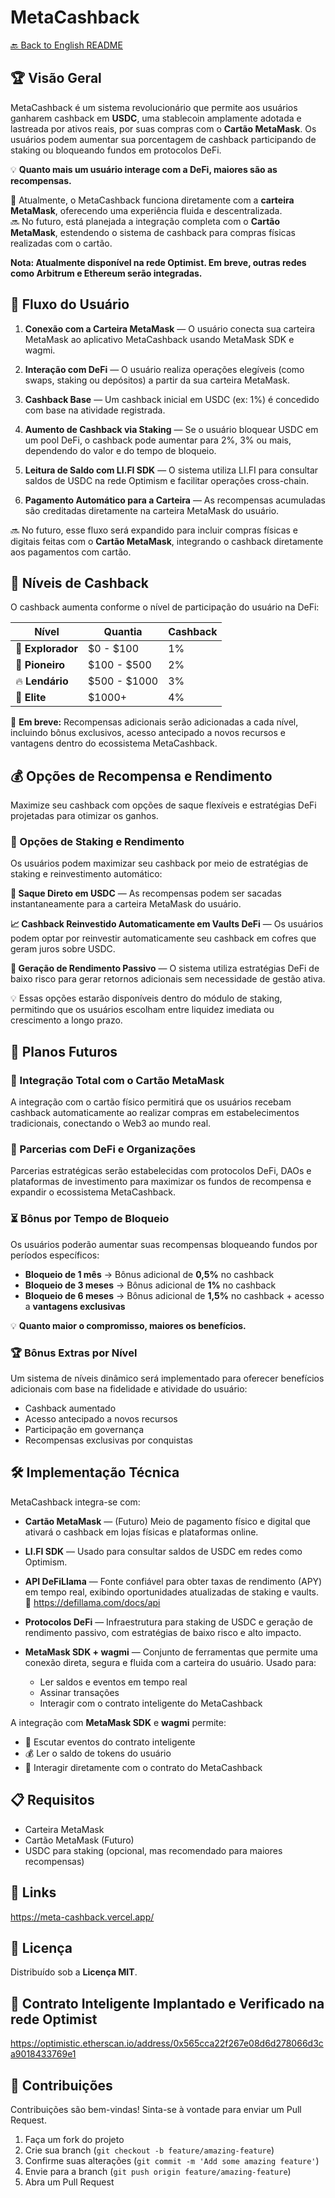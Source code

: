 # MetaCashback

[🔙 Back to English README](../README.md)

## 🏆 Visão Geral
MetaCashback é um sistema revolucionário que permite aos usuários ganharem cashback em **USDC**, uma stablecoin amplamente adotada e lastreada por ativos reais, por suas compras com o **Cartão MetaMask**. Os usuários podem aumentar sua porcentagem de cashback participando de staking ou bloqueando fundos em protocolos DeFi.

💡 **Quanto mais um usuário interage com a DeFi, maiores são as recompensas.**

🔗 Atualmente, o MetaCashback funciona diretamente com a **carteira MetaMask**, oferecendo uma experiência fluida e descentralizada.  
🔜 No futuro, está planejada a integração completa com o **Cartão MetaMask**, estendendo o sistema de cashback para compras físicas realizadas com o cartão.

**Nota: Atualmente disponível na rede Optimist. Em breve, outras redes como Arbitrum e Ethereum serão integradas.**

## 🚀 Fluxo do Usuário

1. **Conexão com a Carteira MetaMask** — O usuário conecta sua carteira MetaMask ao aplicativo MetaCashback usando MetaMask SDK e wagmi.

2. **Interação com DeFi** — O usuário realiza operações elegíveis (como swaps, staking ou depósitos) a partir da sua carteira MetaMask.

3. **Cashback Base** — Um cashback inicial em USDC (ex: 1%) é concedido com base na atividade registrada.

4. **Aumento de Cashback via Staking** — Se o usuário bloquear USDC em um pool DeFi, o cashback pode aumentar para 2%, 3% ou mais, dependendo do valor e do tempo de bloqueio.

5. **Leitura de Saldo com LI.FI SDK** — O sistema utiliza LI.FI para consultar saldos de USDC na rede Optimism e facilitar operações cross-chain.

6. **Pagamento Automático para a Carteira** — As recompensas acumuladas são creditadas diretamente na carteira MetaMask do usuário.

🔜 No futuro, esse fluxo será expandido para incluir compras físicas e digitais feitas com o **Cartão MetaMask**, integrando o cashback diretamente aos pagamentos com cartão.

## 🎯 Níveis de Cashback

O cashback aumenta conforme o nível de participação do usuário na DeFi:

| Nível | Quantia | Cashback |
|-------|---------|----------|
| 🔰 **Explorador** | $0 - $100 | 1% |
| 🚀 **Pioneiro** | $100 - $500 | 2% |
| 🔥 **Lendário** | $500 - $1000 | 3% |
| 👑 **Elite** | $1000+ | 4% |

🎁 **Em breve:** Recompensas adicionais serão adicionadas a cada nível, incluindo bônus exclusivos, acesso antecipado a novos recursos e vantagens dentro do ecossistema MetaCashback.

## 💰 Opções de Recompensa e Rendimento

Maximize seu cashback com opções de saque flexíveis e estratégias DeFi projetadas para otimizar os ganhos.

### 🔄 Opções de Staking e Rendimento

Os usuários podem maximizar seu cashback por meio de estratégias de staking e reinvestimento automático:

**💸 Saque Direto em USDC** — As recompensas podem ser sacadas instantaneamente para a carteira MetaMask do usuário.

**📈 Cashback Reinvestido Automaticamente em Vaults DeFi** — Os usuários podem optar por reinvestir automaticamente seu cashback em cofres que geram juros sobre USDC.

**🛌 Geração de Rendimento Passivo** — O sistema utiliza estratégias DeFi de baixo risco para gerar retornos adicionais sem necessidade de gestão ativa.

💡 Essas opções estarão disponíveis dentro do módulo de staking, permitindo que os usuários escolham entre liquidez imediata ou crescimento a longo prazo.

## 🔮 Planos Futuros

### 🔗 Integração Total com o Cartão MetaMask
A integração com o cartão físico permitirá que os usuários recebam cashback automaticamente ao realizar compras em estabelecimentos tradicionais, conectando o Web3 ao mundo real.

### 🤝 Parcerias com DeFi e Organizações
Parcerias estratégicas serão estabelecidas com protocolos DeFi, DAOs e plataformas de investimento para maximizar os fundos de recompensa e expandir o ecossistema MetaCashback.

### ⏳ Bônus por Tempo de Bloqueio
Os usuários poderão aumentar suas recompensas bloqueando fundos por períodos específicos:

- **Bloqueio de 1 mês** → Bônus adicional de **0,5%** no cashback  
- **Bloqueio de 3 meses** → Bônus adicional de **1%** no cashback  
- **Bloqueio de 6 meses** → Bônus adicional de **1,5%** no cashback + acesso a **vantagens exclusivas**

💡 **Quanto maior o compromisso, maiores os benefícios.**

### 🏆 Bônus Extras por Nível
Um sistema de níveis dinâmico será implementado para oferecer benefícios adicionais com base na fidelidade e atividade do usuário:

- Cashback aumentado  
- Acesso antecipado a novos recursos  
- Participação em governança  
- Recompensas exclusivas por conquistas

## 🛠️ Implementação Técnica

MetaCashback integra-se com:

- **Cartão MetaMask** — (Futuro) Meio de pagamento físico e digital que ativará o cashback em lojas físicas e plataformas online.

- **LI.FI SDK** — Usado para consultar saldos de USDC em redes como Optimism.

- **API DeFiLlama** — Fonte confiável para obter taxas de rendimento (APY) em tempo real, exibindo oportunidades atualizadas de staking e vaults.  
  📎 https://defillama.com/docs/api

- **Protocolos DeFi** — Infraestrutura para staking de USDC e geração de rendimento passivo, com estratégias de baixo risco e alto impacto.

- **MetaMask SDK + wagmi** — Conjunto de ferramentas que permite uma conexão direta, segura e fluida com a carteira do usuário. Usado para:
  - Ler saldos e eventos em tempo real  
  - Assinar transações  
  - Interagir com o contrato inteligente do MetaCashback

A integração com **MetaMask SDK** e **wagmi** permite:

- 📡 Escutar eventos do contrato inteligente  
- 💰 Ler o saldo de tokens do usuário  
- 🤝 Interagir diretamente com o contrato do MetaCashback

## 📋 Requisitos

- Carteira MetaMask  
- Cartão MetaMask (Futuro)  
- USDC para staking (opcional, mas recomendado para maiores recompensas)

## 🔗 Links

https://meta-cashback.vercel.app/

## 📄 Licença

Distribuído sob a **Licença MIT**.

## 📄 Contrato Inteligente Implantado e Verificado na rede Optimist

https://optimistic.etherscan.io/address/0x565cca22f267e08d6d278066d3ca9018433769e1


## 👥 Contribuições

Contribuições são bem-vindas! Sinta-se à vontade para enviar um Pull Request.

1. Faça um fork do projeto  
2. Crie sua branch (`git checkout -b feature/amazing-feature`)  
3. Confirme suas alterações (`git commit -m 'Add some amazing feature'`)  
4. Envie para a branch (`git push origin feature/amazing-feature`)  
5. Abra um Pull Request